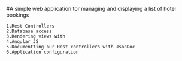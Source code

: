 #A simple web application tor managing and displaying a list of hotel bookings

```
1.Rest Controllers
2.Database access
3.Rendering views with
4.Angular JS
5.Documentting our Rest controllers with JsonDoc
6.Application configuration
```